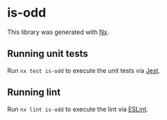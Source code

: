 # is-odd

This library was generated with [Nx](https://nx.dev).

## Running unit tests

Run `nx test is-odd` to execute the unit tests via [Jest](https://jestjs.io).

## Running lint

Run `nx lint is-odd` to execute the lint via [ESLint](https://eslint.org/).

